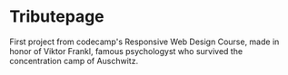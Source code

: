 # Tributepage

First project from codecamp's Responsive Web Design Course, made in honor of Viktor Frankl, famous psychologyst who survived the concentration camp of Auschwitz.
